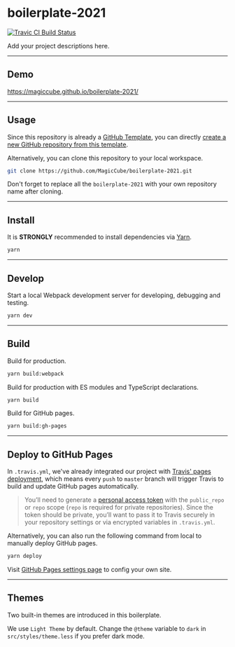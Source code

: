 # boilerplate-2021

[![Travic CI Build Status](https://app.travis-ci.com/MagicCube/boilerplate-2021.svg?branch=master)](https://app.travis-ci.com/MagicCube/boilerplate-2021)

Add your project descriptions here.

---

## Demo

https://magiccube.github.io/boilerplate-2021/

---

## Usage

Since this repository is already a [GitHub Template](https://docs.github.com/en/github/creating-cloning-and-archiving-repositories/creating-a-repository-on-github/creating-a-template-repository),
you can directly [create a new GitHub repository from this template](https://github.com/magiccube/boilerplate-2021/generate).

Alternatively, you can clone this repository to your local workspace.

```sh
git clone https://github.com/MagicCube/boilerplate-2021.git
```

Don't forget to replace all the `boilerplate-2021` with your own repository name after cloning.

---

## Install

It is **STRONGLY** recommended to install dependencies via [Yarn](https://yarnpkg.com/).

```sh
yarn
```

---

## Develop

Start a local Webpack development server for developing, debugging and testing.

```sh
yarn dev
```

---

## Build

Build for production.

```sh
yarn build:webpack
```

Build for production with ES modules and TypeScript declarations.

```sh
yarn build
```

Build for GitHub pages.

```sh
yarn build:gh-pages
```

---

## Deploy to GitHub Pages

In `.travis.yml`, we've already integrated our project with [Travis' pages deployment](https://docs.travis-ci.com/user/deployment/pages/),
which means every `push` to `master` branch will trigger Travis to build and update GitHub pages automatically.

> You’ll need to generate a [personal access token](https://docs.github.com/en/github/authenticating-to-github/keeping-your-account-and-data-secure/creating-a-personal-access-token)
> with the `public_repo` or `repo` scope (`repo` is required for private repositories).
> Since the token should be private, you’ll want to pass it to Travis securely in your repository settings or via encrypted variables in `.travis.yml`.

Alternatively, you can also run the following command from local to manually deploy GitHub pages.

```sh
yarn deploy
```

Visit [GitHub Pages settings page](https://github.com/MagicCube/boilerplate-2021/settings/pages) to config your own site.

---

## Themes

Two built-in themes are introduced in this boilerplate.

We use `Light Theme` by default.
Change the `@theme` variable to `dark` in `src/styles/theme.less` if you prefer dark mode.
